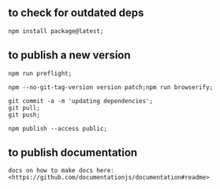 ## to check for outdated deps

    npm install package@latest;

## to publish a new version

    npm run preflight;

    npm --no-git-tag-version version patch;npm run browserify;

    git commit -a -m 'updating dependencies';
    git pull;
    git push;

    npm publish --access public;

## to publish documentation

    docs on how to make docs here:
    <https://github.com/documentationjs/documentation#readme>
